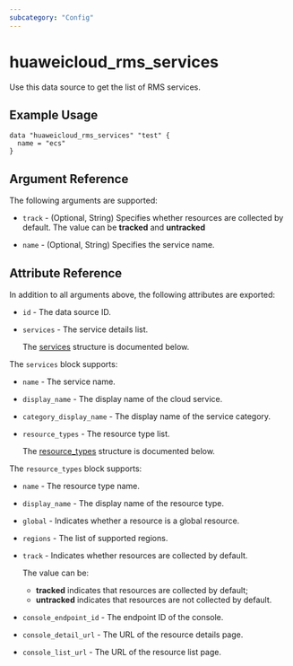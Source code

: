 ```yaml
---
subcategory: "Config"
---
```


# huaweicloud_rms_services

Use this data source to get the list of RMS services.

## Example Usage

```hcl
data "huaweicloud_rms_services" "test" {
  name = "ecs"
}
```

## Argument Reference

The following arguments are supported:

* `track` - (Optional, String) Specifies whether resources are collected by default.
  The value can be **tracked** and **untracked**

* `name` - (Optional, String) Specifies the service name.

## Attribute Reference

In addition to all arguments above, the following attributes are exported:

* `id` - The data source ID.

* `services` - The service details list.

  The [services](#services_struct) structure is documented below.

<a name="services_struct"></a>
The `services` block supports:

* `name` - The service name.

* `display_name` - The display name of the cloud service.

* `category_display_name` - The display name of the service category.

* `resource_types` - The resource type list.

  The [resource_types](#services_resource_types_struct) structure is documented below.

<a name="services_resource_types_struct"></a>
The `resource_types` block supports:

* `name` - The resource type name.

* `display_name` - The display name of the resource type.

* `global` - Indicates whether a resource is a global resource.

* `regions` - The list of supported regions.

* `track` - Indicates whether resources are collected by default.
  
  The value can be:
  + **tracked** indicates that resources are collected by default;
  + **untracked** indicates that resources are not collected by default.

* `console_endpoint_id` - The endpoint ID of the console.

* `console_detail_url` - The URL of the resource details page.

* `console_list_url` - The URL of the resource list page.
